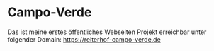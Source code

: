 # Campo-Verde 

Das ist meine erstes öffentliches Webseiten Projekt erreichbar unter folgender Domain: 
https://reiterhof-campo-verde.de
